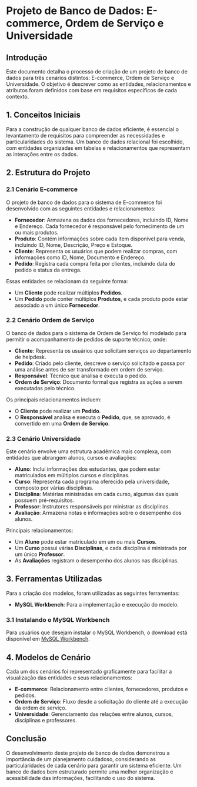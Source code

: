 # Projeto de Banco de Dados: E-commerce, Ordem de Serviço e Universidade

## Introdução

Este documento detalha o processo de criação de um projeto de banco de dados para três cenários distintos: E-commerce, Ordem de Serviço e Universidade. O objetivo é descrever como as entidades, relacionamentos e atributos foram definidos com base em requisitos específicos de cada contexto.

## 1. Conceitos Iniciais

Para a construção de qualquer banco de dados eficiente, é essencial o levantamento de requisitos para compreender as necessidades e particularidades do sistema. Um banco de dados relacional foi escolhido, com entidades organizadas em tabelas e relacionamentos que representam as interações entre os dados.

## 2. Estrutura do Projeto

### 2.1 Cenário E-commerce

O projeto de banco de dados para o sistema de E-commerce foi desenvolvido com as seguintes entidades e relacionamentos:

- **Fornecedor**: Armazena os dados dos fornecedores, incluindo ID, Nome e Endereço. Cada fornecedor é responsável pelo fornecimento de um ou mais produtos.
- **Produto**: Contém informações sobre cada item disponível para venda, incluindo ID, Nome, Descrição, Preço e Estoque.
- **Cliente**: Representa os usuários que podem realizar compras, com informações como ID, Nome, Documento e Endereço.
- **Pedido**: Registra cada compra feita por clientes, incluindo data do pedido e status da entrega.

Essas entidades se relacionam da seguinte forma:
- Um **Cliente** pode realizar múltiplos **Pedidos**.
- Um **Pedido** pode conter múltiplos **Produtos**, e cada produto pode estar associado a um único **Fornecedor**.

### 2.2 Cenário Ordem de Serviço

O banco de dados para o sistema de Ordem de Serviço foi modelado para permitir o acompanhamento de pedidos de suporte técnico, onde:

- **Cliente**: Representa os usuários que solicitam serviços ao departamento de helpdesk.
- **Pedido**: Criado pelo cliente, descreve o serviço solicitado e passa por uma análise antes de ser transformado em ordem de serviço.
- **Responsável**: Técnico que analisa e executa o pedido.
- **Ordem de Serviço**: Documento formal que registra as ações a serem executadas pelo técnico.

Os principais relacionamentos incluem:
- O **Cliente** pode realizar um **Pedido**.
- O **Responsável** analisa e executa o **Pedido**, que, se aprovado, é convertido em uma **Ordem de Serviço**.

### 2.3 Cenário Universidade

Este cenário envolve uma estrutura acadêmica mais complexa, com entidades que abrangem alunos, cursos e avaliações:

- **Aluno**: Inclui informações dos estudantes, que podem estar matriculados em múltiplos cursos e disciplinas.
- **Curso**: Representa cada programa oferecido pela universidade, composto por várias disciplinas.
- **Disciplina**: Matérias ministradas em cada curso, algumas das quais possuem pré-requisitos.
- **Professor**: Instrutores responsáveis por ministrar as disciplinas.
- **Avaliação**: Armazena notas e informações sobre o desempenho dos alunos.

Principais relacionamentos:
- Um **Aluno** pode estar matriculado em um ou mais **Cursos**.
- Um **Curso** possui várias **Disciplinas**, e cada disciplina é ministrada por um único **Professor**.
- As **Avaliações** registram o desempenho dos alunos nas disciplinas.

## 3. Ferramentas Utilizadas

Para a criação dos modelos, foram utilizadas as seguintes ferramentas:
- **MySQL Workbench**: Para a implementação e execução do modelo.


### 3.1 Instalando o MySQL Workbench

Para usuários que desejam instalar o MySQL Workbench, o download está disponível em [MySQL Workbench](https://dev.mysql.com/downloads/workbench/).

## 4. Modelos de Cenário

Cada um dos cenários foi representado graficamente para facilitar a visualização das entidades e seus relacionamentos:

- **E-commerce**: Relacionamento entre clientes, fornecedores, produtos e pedidos.
- **Ordem de Serviço**: Fluxo desde a solicitação do cliente até a execução da ordem de serviço.
- **Universidade**: Gerenciamento das relações entre alunos, cursos, disciplinas e professores.

## Conclusão

O desenvolvimento deste projeto de banco de dados demonstrou a importância de um planejamento cuidadoso, considerando as particularidades de cada cenário para garantir um sistema eficiente. Um banco de dados bem estruturado permite uma melhor organização e acessibilidade das informações, facilitando o uso do sistema.
